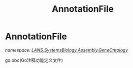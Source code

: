 ﻿---
title: AnnotationFile
---

# AnnotationFile
_namespace: [LANS.SystemsBiology.Assembly.GeneOntology](N-LANS.SystemsBiology.Assembly.GeneOntology.html)_

go.obo(Go注释功能定义文件)




